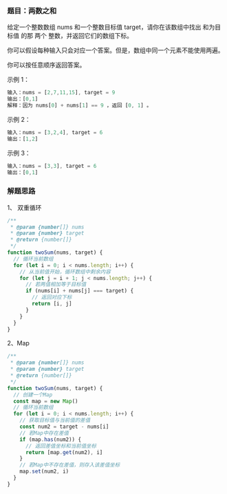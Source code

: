 ### 题目：两数之和

给定一个整数数组 nums 和一个整数目标值 target，请你在该数组中找出 和为目标值 的那 两个 整数，并返回它们的数组下标。

你可以假设每种输入只会对应一个答案。但是，数组中同一个元素不能使用两遍。

你可以按任意顺序返回答案。

示例 1：
```js
输入：nums = [2,7,11,15], target = 9
输出：[0,1]
解释：因为 nums[0] + nums[1] == 9 ，返回 [0, 1] 。
```
示例 2：
```js
输入：nums = [3,2,4], target = 6
输出：[1,2]
```
示例 3：
```js
输入：nums = [3,3], target = 6
输出：[0,1]
```

### 解题思路

1、 双重循环

```js
/**
 * @param {number[]} nums
 * @param {number} target
 * @return {number[]}
 */
function twoSum(nums, target) {
  // 循环当前数组
  for (let i = 0; i < nums.length; i++) {
    // 从当前值开始，循环数组中剩余内容
    for (let j = i + 1; j < nums.length; j++) {
      // 若两值相加等于目标值
      if (nums[i] + nums[j] === target) {
        // 返回对应下标
        return [i, j]
      }
    }
  }
}
```

2、Map
```js
/**
 * @param {number[]} nums
 * @param {number} target
 * @return {number[]}
 */
function twoSum(nums, target) {
  // 创建一个Map
  const map = new Map()
  // 循环当前数组
  for (let i = 0; i < nums.length; i++) {
    // 获取目标值与当前值的差值
    const num2 = target - nums[i]
    // 若Map中存在差值
    if (map.has(num2)) {
      // 返回差值坐标和当前值坐标
      return [map.get(num2), i]
    }
    // 若Map中不存在差值，则存入该差值坐标
    map.set(num2, i)
  }
}
```
